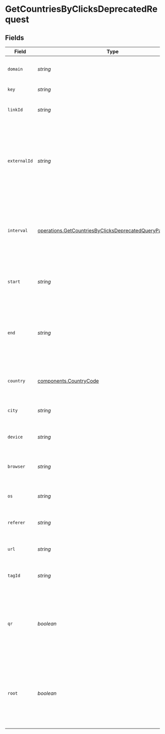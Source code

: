 # GetCountriesByClicksDeprecatedRequest


## Fields

| Field                                                                                                                                      | Type                                                                                                                                       | Required                                                                                                                                   | Description                                                                                                                                |
| ------------------------------------------------------------------------------------------------------------------------------------------ | ------------------------------------------------------------------------------------------------------------------------------------------ | ------------------------------------------------------------------------------------------------------------------------------------------ | ------------------------------------------------------------------------------------------------------------------------------------------ |
| `domain`                                                                                                                                   | *string*                                                                                                                                   | :heavy_minus_sign:                                                                                                                         | The domain to filter analytics for.                                                                                                        |
| `key`                                                                                                                                      | *string*                                                                                                                                   | :heavy_minus_sign:                                                                                                                         | The short link slug.                                                                                                                       |
| `linkId`                                                                                                                                   | *string*                                                                                                                                   | :heavy_minus_sign:                                                                                                                         | The unique ID of the short link on Dub.                                                                                                    |
| `externalId`                                                                                                                               | *string*                                                                                                                                   | :heavy_minus_sign:                                                                                                                         | This is the ID of the link in the your database. Must be prefixed with 'ext_' when passed as a query parameter.                            |
| `interval`                                                                                                                                 | [operations.GetCountriesByClicksDeprecatedQueryParamInterval](../../models/operations/getcountriesbyclicksdeprecatedqueryparaminterval.md) | :heavy_minus_sign:                                                                                                                         | The interval to retrieve analytics for. Takes precedence over start and end. If undefined, defaults to 24h.                                |
| `start`                                                                                                                                    | *string*                                                                                                                                   | :heavy_minus_sign:                                                                                                                         | The start date and time when to retrieve analytics from.                                                                                   |
| `end`                                                                                                                                      | *string*                                                                                                                                   | :heavy_minus_sign:                                                                                                                         | The end date and time when to retrieve analytics from. If not provided, defaults to the current date.                                      |
| `country`                                                                                                                                  | [components.CountryCode](../../models/components/countrycode.md)                                                                           | :heavy_minus_sign:                                                                                                                         | The country to retrieve analytics for.                                                                                                     |
| `city`                                                                                                                                     | *string*                                                                                                                                   | :heavy_minus_sign:                                                                                                                         | The city to retrieve analytics for.                                                                                                        |
| `device`                                                                                                                                   | *string*                                                                                                                                   | :heavy_minus_sign:                                                                                                                         | The device to retrieve analytics for.                                                                                                      |
| `browser`                                                                                                                                  | *string*                                                                                                                                   | :heavy_minus_sign:                                                                                                                         | The browser to retrieve analytics for.                                                                                                     |
| `os`                                                                                                                                       | *string*                                                                                                                                   | :heavy_minus_sign:                                                                                                                         | The OS to retrieve analytics for.                                                                                                          |
| `referer`                                                                                                                                  | *string*                                                                                                                                   | :heavy_minus_sign:                                                                                                                         | The referer to retrieve analytics for.                                                                                                     |
| `url`                                                                                                                                      | *string*                                                                                                                                   | :heavy_minus_sign:                                                                                                                         | The URL to retrieve analytics for.                                                                                                         |
| `tagId`                                                                                                                                    | *string*                                                                                                                                   | :heavy_minus_sign:                                                                                                                         | The tag ID to retrieve analytics for.                                                                                                      |
| `qr`                                                                                                                                       | *boolean*                                                                                                                                  | :heavy_minus_sign:                                                                                                                         | Filter for QR code scans. If true, filter for QR codes only. If false, filter for links only. If undefined, return both.                   |
| `root`                                                                                                                                     | *boolean*                                                                                                                                  | :heavy_minus_sign:                                                                                                                         | Filter for root domains. If true, filter for domains only. If false, filter for links only. If undefined, return both.                     |